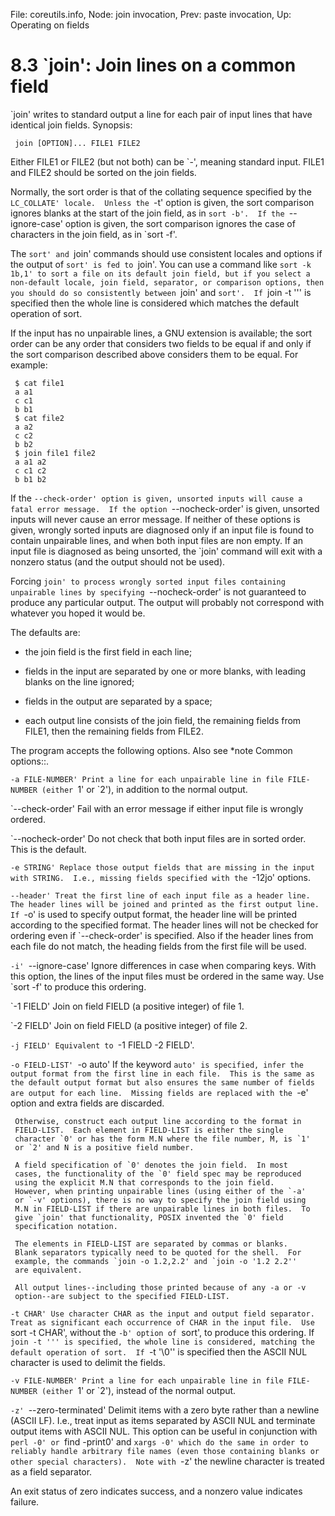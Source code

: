 File: coreutils.info,  Node: join invocation,  Prev: paste invocation,  Up: Operating on fields

8.3 `join': Join lines on a common field
========================================

`join' writes to standard output a line for each pair of input lines
that have identical join fields.  Synopsis:

     join [OPTION]... FILE1 FILE2

   Either FILE1 or FILE2 (but not both) can be `-', meaning standard
input.  FILE1 and FILE2 should be sorted on the join fields.

   Normally, the sort order is that of the collating sequence specified
by the `LC_COLLATE' locale.  Unless the `-t' option is given, the sort
comparison ignores blanks at the start of the join field, as in `sort
-b'.  If the `--ignore-case' option is given, the sort comparison
ignores the case of characters in the join field, as in `sort -f'.

   The `sort' and `join' commands should use consistent locales and
options if the output of `sort' is fed to `join'.  You can use a
command like `sort -k 1b,1' to sort a file on its default join field,
but if you select a non-default locale, join field, separator, or
comparison options, then you should do so consistently between `join'
and `sort'.  If `join -t ''' is specified then the whole line is
considered which matches the default operation of sort.

   If the input has no unpairable lines, a GNU extension is available;
the sort order can be any order that considers two fields to be equal
if and only if the sort comparison described above considers them to be
equal.  For example:

     $ cat file1
     a a1
     c c1
     b b1
     $ cat file2
     a a2
     c c2
     b b2
     $ join file1 file2
     a a1 a2
     c c1 c2
     b b1 b2

   If the `--check-order' option is given, unsorted inputs will cause a
fatal error message.  If the option `--nocheck-order' is given,
unsorted inputs will never cause an error message.  If neither of these
options is given, wrongly sorted inputs are diagnosed only if an input
file is found to contain unpairable lines, and when both input files
are non empty.  If an input file is diagnosed as being unsorted, the
`join' command will exit with a nonzero status (and the output should
not be used).

   Forcing `join' to process wrongly sorted input files containing
unpairable lines by specifying `--nocheck-order' is not guaranteed to
produce any particular output.  The output will probably not correspond
with whatever you hoped it would be.

   The defaults are:
   * the join field is the first field in each line;

   * fields in the input are separated by one or more blanks, with
     leading blanks on the line ignored;

   * fields in the output are separated by a space;

   * each output line consists of the join field, the remaining fields
     from FILE1, then the remaining fields from FILE2.

   The program accepts the following options.  Also see *note Common
options::.

`-a FILE-NUMBER'
     Print a line for each unpairable line in file FILE-NUMBER (either
     `1' or `2'), in addition to the normal output.

`--check-order'
     Fail with an error message if either input file is wrongly ordered.

`--nocheck-order'
     Do not check that both input files are in sorted order.  This is
     the default.

`-e STRING'
     Replace those output fields that are missing in the input with
     STRING.  I.e., missing fields specified with the `-12jo' options.

`--header'
     Treat the first line of each input file as a header line.  The
     header lines will be joined and printed as the first output line.
     If `-o' is used to specify output format, the header line will be
     printed according to the specified format.  The header lines will
     not be checked for ordering even if `--check-order' is specified.
     Also if the header lines from each file do not match, the heading
     fields from the first file will be used.

`-i'
`--ignore-case'
     Ignore differences in case when comparing keys.  With this option,
     the lines of the input files must be ordered in the same way.  Use
     `sort -f' to produce this ordering.

`-1 FIELD'
     Join on field FIELD (a positive integer) of file 1.

`-2 FIELD'
     Join on field FIELD (a positive integer) of file 2.

`-j FIELD'
     Equivalent to `-1 FIELD -2 FIELD'.

`-o FIELD-LIST'
`-o auto'
     If the keyword `auto' is specified, infer the output format from
     the first line in each file.  This is the same as the default
     output format but also ensures the same number of fields are
     output for each line.  Missing fields are replaced with the `-e'
     option and extra fields are discarded.

     Otherwise, construct each output line according to the format in
     FIELD-LIST.  Each element in FIELD-LIST is either the single
     character `0' or has the form M.N where the file number, M, is `1'
     or `2' and N is a positive field number.

     A field specification of `0' denotes the join field.  In most
     cases, the functionality of the `0' field spec may be reproduced
     using the explicit M.N that corresponds to the join field.
     However, when printing unpairable lines (using either of the `-a'
     or `-v' options), there is no way to specify the join field using
     M.N in FIELD-LIST if there are unpairable lines in both files.  To
     give `join' that functionality, POSIX invented the `0' field
     specification notation.

     The elements in FIELD-LIST are separated by commas or blanks.
     Blank separators typically need to be quoted for the shell.  For
     example, the commands `join -o 1.2,2.2' and `join -o '1.2 2.2''
     are equivalent.

     All output lines--including those printed because of any -a or -v
     option--are subject to the specified FIELD-LIST.

`-t CHAR'
     Use character CHAR as the input and output field separator.  Treat
     as significant each occurrence of CHAR in the input file.  Use
     `sort -t CHAR', without the `-b' option of `sort', to produce this
     ordering.  If `join -t ''' is specified, the whole line is
     considered, matching the default operation of sort.  If `-t '\0''
     is specified then the ASCII NUL character is used to delimit the
     fields.

`-v FILE-NUMBER'
     Print a line for each unpairable line in file FILE-NUMBER (either
     `1' or `2'), instead of the normal output.

`-z'
`--zero-terminated'
     Delimit items with a zero byte rather than a newline (ASCII LF).
     I.e., treat input as items separated by ASCII NUL and terminate
     output items with ASCII NUL.  This option can be useful in
     conjunction with `perl -0' or `find -print0' and `xargs -0' which
     do the same in order to reliably handle arbitrary file names (even
     those containing blanks or other special characters).  Note with
     `-z' the newline character is treated as a field separator.


   An exit status of zero indicates success, and a nonzero value
indicates failure.

